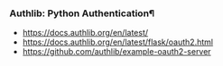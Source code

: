 ###  Authlib: Python Authentication¶
* https://docs.authlib.org/en/latest/
* https://docs.authlib.org/en/latest/flask/oauth2.html
* https://github.com/authlib/example-oauth2-server
